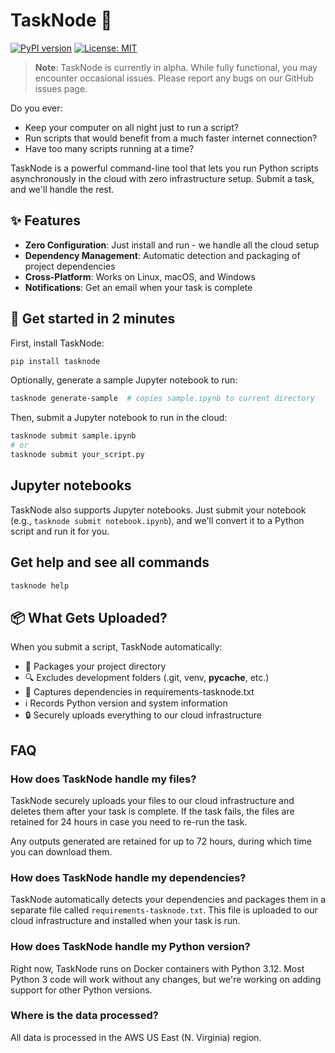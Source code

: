 # TaskNode 🔄

[![PyPI version](https://img.shields.io/pypi/v/tasknode.svg)](https://pypi.org/project/tasknode/)
[![License: MIT](https://img.shields.io/badge/License-MIT-blue.svg)](https://opensource.org/licenses/MIT)

> **Note**: TaskNode is currently in alpha. While fully functional, you may encounter occasional issues. Please report any bugs on our GitHub issues page.

Do you ever:

- Keep your computer on all night just to run a script?
- Run scripts that would benefit from a much faster internet connection?
- Have too many scripts running at a time?

TaskNode is a powerful command-line tool that lets you run Python scripts asynchronously in the cloud with zero infrastructure setup. Submit a task, and we'll handle the rest.

## ✨ Features

- **Zero Configuration**: Just install and run - we handle all the cloud setup
- **Dependency Management**: Automatic detection and packaging of project dependencies
- **Cross-Platform**: Works on Linux, macOS, and Windows
- **Notifications**: Get an email when your task is complete

## 🚀 Get started in 2 minutes

First, install TaskNode:

```bash
pip install tasknode
```

Optionally, generate a sample Jupyter notebook to run:

```bash
tasknode generate-sample  # copies sample.ipynb to current directory
```

Then, submit a Jupyter notebook to run in the cloud:

```bash
tasknode submit sample.ipynb
# or
tasknode submit your_script.py
```

## Jupyter notebooks

TaskNode also supports Jupyter notebooks. Just submit your notebook (e.g., `tasknode submit notebook.ipynb`), and we'll convert it to a Python script and run it for you.

## Get help and see all commands

```bash
tasknode help
```

## 📦 What Gets Uploaded?

When you submit a script, TaskNode automatically:
- 📁 Packages your project directory
- 🔍 Excludes development folders (.git, venv, __pycache__, etc.)
- 📝 Captures dependencies in requirements-tasknode.txt
- ℹ️ Records Python version and system information
- 🔒 Securely uploads everything to our cloud infrastructure


## FAQ

### How does TaskNode handle my files?

TaskNode securely uploads your files to our cloud infrastructure and deletes them after your task is complete. If the task fails, the files are retained for 24 hours in case you need to re-run the task.

Any outputs generated are retained for up to 72 hours, during which time you can download them.

### How does TaskNode handle my dependencies?

TaskNode automatically detects your dependencies and packages them in a separate file called `requirements-tasknode.txt`. This file is uploaded to our cloud infrastructure and installed when your task is run.

### How does TaskNode handle my Python version?

Right now, TaskNode runs on Docker containers with Python 3.12. Most Python 3 code will work without any changes, but we're working on adding support for other Python versions.


### Where is the data processed?

All data is processed in the AWS US East (N. Virginia) region.
